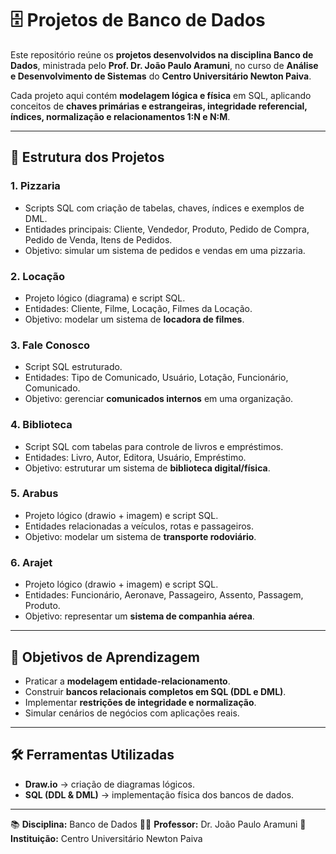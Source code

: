 # 🗄️ Projetos de Banco de Dados

Este repositório reúne os **projetos desenvolvidos na disciplina Banco de Dados**, ministrada pelo **Prof. Dr. João Paulo Aramuni**, no curso de **Análise e Desenvolvimento de Sistemas** do **Centro Universitário Newton Paiva**.

Cada projeto aqui contém **modelagem lógica e física** em SQL, aplicando conceitos de **chaves primárias e estrangeiras, integridade referencial, índices, normalização e relacionamentos 1\:N e N\:M**.

---

## 📂 Estrutura dos Projetos

### 1. **Pizzaria**

* Scripts SQL com criação de tabelas, chaves, índices e exemplos de DML.
* Entidades principais: Cliente, Vendedor, Produto, Pedido de Compra, Pedido de Venda, Itens de Pedidos.
* Objetivo: simular um sistema de pedidos e vendas em uma pizzaria.

### 2. **Locação**

* Projeto lógico (diagrama) e script SQL.
* Entidades: Cliente, Filme, Locação, Filmes da Locação.
* Objetivo: modelar um sistema de **locadora de filmes**.

### 3. **Fale Conosco**

* Script SQL estruturado.
* Entidades: Tipo de Comunicado, Usuário, Lotação, Funcionário, Comunicado.
* Objetivo: gerenciar **comunicados internos** em uma organização.

### 4. **Biblioteca**

* Script SQL com tabelas para controle de livros e empréstimos.
* Entidades: Livro, Autor, Editora, Usuário, Empréstimo.
* Objetivo: estruturar um sistema de **biblioteca digital/física**.

### 5. **Arabus**

* Projeto lógico (drawio + imagem) e script SQL.
* Entidades relacionadas a veículos, rotas e passageiros.
* Objetivo: modelar um sistema de **transporte rodoviário**.

### 6. **Arajet**

* Projeto lógico (drawio + imagem) e script SQL.
* Entidades: Funcionário, Aeronave, Passageiro, Assento, Passagem, Produto.
* Objetivo: representar um **sistema de companhia aérea**.

---

## 🎯 Objetivos de Aprendizagem

* Praticar a **modelagem entidade-relacionamento**.
* Construir **bancos relacionais completos em SQL (DDL e DML)**.
* Implementar **restrições de integridade e normalização**.
* Simular cenários de negócios com aplicações reais.

---

## 🛠️ Ferramentas Utilizadas

* **Draw\.io** → criação de diagramas lógicos.
* **SQL (DDL & DML)** → implementação física dos bancos de dados.

---

📚 **Disciplina:** Banco de Dados
👨‍🏫 **Professor:** Dr. João Paulo Aramuni
🏫 **Instituição:** Centro Universitário Newton Paiva
